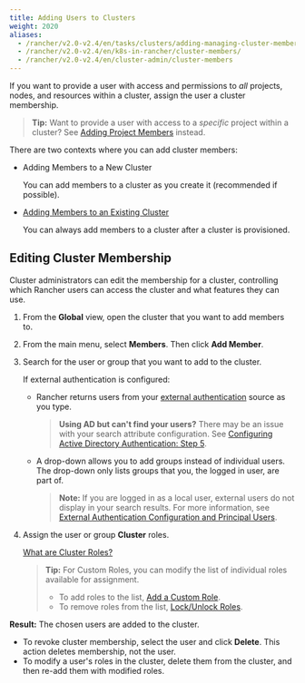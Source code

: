 ```yaml
---
title: Adding Users to Clusters
weight: 2020
aliases:
  - /rancher/v2.0-v2.4/en/tasks/clusters/adding-managing-cluster-members/
  - /rancher/v2.0-v2.4/en/k8s-in-rancher/cluster-members/
  - /rancher/v2.0-v2.4/en/cluster-admin/cluster-members
---
```


If you want to provide a user with access and permissions to _all_ projects, nodes, and resources within a cluster, assign the user a cluster membership.

>**Tip:** Want to provide a user with access to a _specific_ project within a cluster? See [Adding Project Members](./k8s-in-rancher/projects-and-namespaces/project-members.md) instead.

There are two contexts where you can add cluster members:

- Adding Members to a New Cluster

    You can add members to a cluster as you create it (recommended if possible).

- [Adding Members to an Existing Cluster](#editing-cluster-membership)

    You can always add members to a cluster after a cluster is provisioned.

## Editing Cluster Membership

Cluster administrators can edit the membership for a cluster, controlling which Rancher users can access the cluster and what features they can use.

1. From the **Global** view, open the cluster that you want to add members to.

2. From the main menu, select **Members**. Then click **Add Member**.

3. Search for the user or group that you want to add to the cluster.

 	If external authentication is configured:

	-  Rancher returns users from your [external authentication](./admin-settings/authentication.md) source as you type.

		>**Using AD but can't find your users?**
		>There may be an issue with your search attribute configuration. See [Configuring Active Directory Authentication: Step 5](./admin-settings/authentication/ad.md).

	- A drop-down allows you to add groups instead of individual users. The drop-down only lists groups that you, the logged in user, are part of.

		>**Note:** If you are logged in as a local user, external users do not display in your search results. For more information, see [External Authentication Configuration and Principal Users](./admin-settings/authentication/#external-authentication-configuration-and-principal-users).

4. Assign the user or group **Cluster** roles.  

	[What are Cluster Roles?](./admin-settings/rbac/cluster-project-roles.md)

	>**Tip:** For Custom Roles, you can modify the list of individual roles available for assignment.
	>
	> - To add roles to the list, [Add a Custom Role](./admin-settings/rbac/default-custom-roles.md).
	> - To remove roles from the list, [Lock/Unlock Roles](./admin-settings/rbac/locked-roles).

**Result:** The chosen users are added to the cluster.

- To revoke cluster membership, select the user and click **Delete**. This action deletes membership, not the user.
- To modify a user's roles in the cluster, delete them from the cluster, and then re-add them with modified roles.
